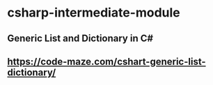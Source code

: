 # csharp-intermediate-module
## Generic List and Dictionary in C#

##  https://code-maze.com/cshart-generic-list-dictionary/
